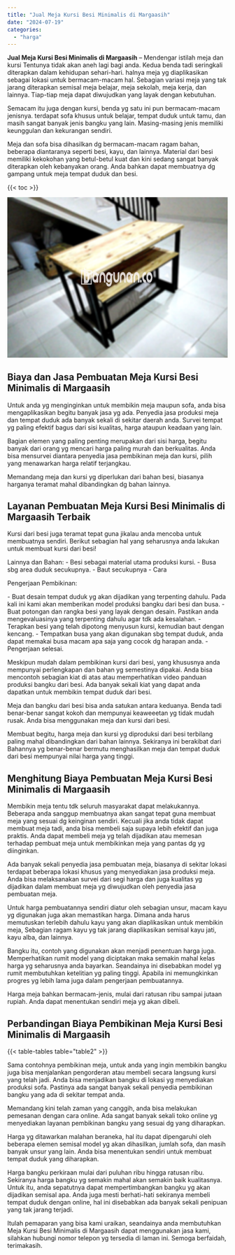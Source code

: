 ```yaml
---
title: "Jual Meja Kursi Besi Minimalis di Margaasih"
date: "2024-07-19"
categories: 
  - "harga"
---
```


**Jual Meja Kursi Besi Minimalis di Margaasih** – Mendengar istilah meja dan kursi Tentunya tidak akan aneh lagi bagi anda. Kedua benda tadi seringkali diterapkan dalam kehidupan sehari-hari. halnya meja yg diaplikasikan sebagai lokasi untuk bermacam-macam hal. Sebagian variasi meja yang tak jarang diterapkan semisal meja belajar, meja sekolah, meja kerja, dan lainnya. Tiap-tiap meja dapat diwujudkan yang layak dengan kebutuhan.

Semacam itu juga dengan kursi, benda yg satu ini pun bermacam-macam jenisnya. terdapat sofa khusus untuk belajar, tempat duduk untuk tamu, dan masih sangat banyak jenis bangku yang lain. Masing-masing jenis memiliki keunggulan dan kekurangan sendiri.

Meja dan sofa bisa dihasilkan dg bermacam-macam ragam bahan, beberapa diantaranya seperti besi, kayu, dan lainnya. Material dari besi memiliki kekokohan yang betul-betul kuat dan kini sedang sangat banyak diterapkan oleh kebanyakan orang. Anda bahkan dapat membuatnya dg gampang untuk meja tempat duduk dan besi.

{{< toc >}}

![Jual Meja Kursi Besi Minimalis di Margaasih](/images/jual-meja-besi-murah22.png)

## Biaya dan Jasa Pembuatan Meja Kursi Besi Minimalis di Margaasih

Untuk anda yg menginginkan untuk membikin meja maupun sofa, anda bisa mengaplikasikan begitu banyak jasa yg ada. Penyedia jasa produksi meja dan tempat duduk ada banyak sekali di sekitar daerah anda. Survei tempat yg paling efektif bagus dari sisi kualitas, harga ataupun keadaan yang lain.

Bagian elemen yang paling penting merupakan dari sisi harga, begitu banyak dari orang yg mencari harga paling murah dan berkualitas. Anda bisa mensurvei diantara penyedia jasa pembikinan meja dan kursi, pilih yang menawarkan harga relatif terjangkau.

Memandang meja dan kursi yg diperlukan dari bahan besi, biasanya harganya teramat mahal dibandingkan dg bahan lainnya.

## Layanan Pembuatan Meja Kursi Besi Minimalis di Margaasih Terbaik

Kursi dari besi juga teramat tepat guna jikalau anda mencoba untuk membuatnya sendiri. Berikut sebagian hal yang seharusnya anda lakukan untuk membuat kursi dari besi!

Lainnya dan Bahan: - Besi sebagai material utama produksi kursi. - Busa sbg area duduk secukupnya. - Baut secukupnya - Cara

Pengerjaan Pembikinan:

\- Buat desain tempat duduk yg akan dijadikan yang terpenting dahulu. Pada kali ini kami akan memberikan model produksi bangku dari besi dan busa. - Buat potongan dan rangka besi yang layak dengan desain. Pastikan anda mengevaluasinya yang terpenting dahulu agar tdk ada kesalahan. - Terapkan besi yang telah dipotong menyusun kursi, kemudian baut dengan kencang. - Tempatkan busa yang akan digunakan sbg tempat duduk, anda dapat memakai busa macam apa saja yang cocok dg harapan anda. - Pengerjaan selesai.

Meskipun mudah dalam pembikinan kursi dari besi, yang khususnya anda mempunyai perlengkapan dan bahan yg semestinya dipakai. Anda bisa mencontoh sebagian kiat di atas atau memperhatikan video panduan produksi bangku dari besi. Ada banyak sekali kiat yang dapat anda dapatkan untuk membikin tempat duduk dari besi.

Meja dan bangku dari besi bisa anda satukan antara keduanya. Benda tadi benar-benar sangat kokoh dan mempunyai keaweeetan yg tidak mudah rusak. Anda bisa menggunakan meja dan kursi dari besi.

Membuat begitu, harga meja dan kursi yg diproduksi dari besi terbilang paling mahal dibandingkan dari bahan lainnya. Sekiranya ini berakibat dari Bahannya yg benar-benar bermutu menghasilkan meja dan tempat duduk dari besi mempunyai nilai harga yang tinggi.

## Menghitung Biaya Pembuatan Meja Kursi Besi Minimalis di Margaasih

Membikin meja tentu tdk seluruh masyarakat dapat melakukannya. Beberapa anda sanggup membuatnya akan sangat tepat guna membuat meja yang sesuai dg keinginan sendiri. Kecuali jika anda tidak dapat membuat meja tadi, anda bisa membeli saja supaya lebih efektif dan juga praktis. Anda dapat membeli meja yg telah dijadikan atau memesan terhadap pembuat meja untuk membikinkan meja yang pantas dg yg diinginkan.

Ada banyak sekali penyedia jasa pembuatan meja, biasanya di sekitar lokasi terdapat beberapa lokasi khusus yang menyediakan jasa produksi meja. Anda bisa melaksanakan survei dari segi harga dan juga kualitas yg dijadikan dalam membuat meja yg diwujudkan oleh penyedia jasa pembuatan meja.

Untuk harga pembuatannya sendiri diatur oleh sebagian unsur, macam kayu yg digunakan juga akan memastikan harga. Dimana anda harus memutuskan terlebih dahulu kayu yang akan diaplikasikan untuk membikin meja, Sebagian ragam kayu yg tak jarang diaplikasikan semisal kayu jati, kayu alba, dan lainnya.

Bangku itu, contoh yang digunakan akan menjadi penentuan harga juga. Memperhatikan rumit model yang diciptakan maka semakin mahal kelas harga yg seharusnya anda bayarkan. Seandainya ini disebabkan model yg rumit membutuhkan ketelitian yg paling tinggi. Apabila ini memungkinkan progres yg lebih lama juga dalam pengerjaan pembuatannya.

Harga meja bahkan bermacam-jenis, mulai dari ratusan ribu sampai jutaan rupiah. Anda dapat menentukan sendiri meja yg akan dibeli.

## Perbandingan Biaya Pembikinan Meja Kursi Besi Minimalis di Margaasih

{{< table-tables table="table2" >}}

Sama contohnya pembikinan meja, untuk anda yang ingin membikin bangku juga bisa menjalankan pengorderan atau membeli secara langsung kursi yang telah jadi. Anda bisa menjadikan bangku di lokasi yg menyediakan produksi sofa. Pastinya ada sangat banyak sekali penyedia pembikinan bangku yang ada di sekitar tempat anda.

Memandang kini telah zaman yang canggih, anda bisa melakukan pemesanan dengan cara online. Ada sangat banyak sekali toko online yg menyediakan layanan pembikinan bangku yang sesuai dg yang diharapkan.

Harga yg ditawarkan malahan beraneka, hal itu dapat dipengaruhi oleh beberapa elemen semisal model yg akan dihasilkan, jumlah sofa, dan masih banyak unsur yang lain. Anda bisa menentukan sendiri untuk membuat tempat duduk yang diharapkan.

Harga bangku perkiraan mulai dari puluhan ribu hingga ratusan ribu. Sekiranya harga bangku yg semakin mahal akan semakin baik kualitasnya. Untuk itu, anda sepatutnya dapat mempertimbangkan bangku yg akan dijadikan semisal apa. Anda juga mesti berhati-hati sekiranya membeli tempat duduk dengan online, hal ini disebabkan ada banyak sekali penipuan yang tak jarang terjadi.

Itulah pemaparan yang bisa kami uraikan, seandainya anda membutuhkan Meja Kursi Besi Minimalis di Margaasih dapat menggunakan jasa kami, silahkan hubungi nomor telepon yg tersedia di laman ini. Semoga berfaidah, terimakasih.

